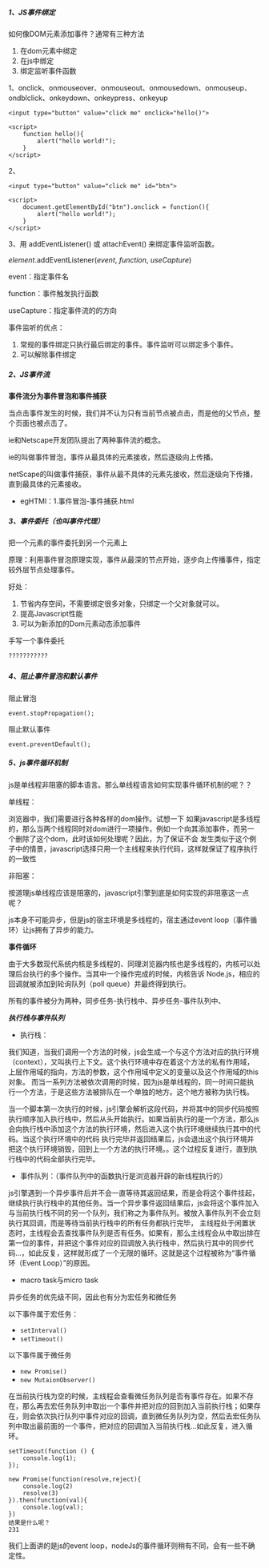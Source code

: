 ##### 1、JS事件绑定

如何像DOM元素添加事件？通常有三种方法

1. 在dom元素中绑定
2. 在js中绑定
3. 绑定监听事件函数

1、onclick、onmouseover、onmouseout、onmousedown、onmouseup、ondblclick、onkeydown、onkeypress、onkeyup

```
<input type="button" value="click me" onclick="hello()">
 
<script>
    function hello(){
     	alert("hello world!");
    }
</script>
```

2、

```
<input type="button" value="click me" id="btn">
 
<script>
    document.getElementById("btn").onclick = function(){
     	alert("hello world!");
    }
</script>
```



3、用 addEventListener() 或 attachEvent() 来绑定事件监听函数。

*element*.addEventListener(*event*, *function*, *useCapture*)

event：指定事件名

function：事件触发执行函数

useCapture：指定事件流的的方向

事件监听的优点：

1. 常规的事件绑定只执行最后绑定的事件。事件监听可以绑定多个事件。
2. 可以解除事件绑定

##### 2、JS事件流

**事件流分为事件冒泡和事件捕获**

当点击事件发生的时候，我们并不认为只有当前节点被点击，而是他的父节点，整个页面也被点击了。

ie和Netscape开发团队提出了两种事件流的概念。

ie的叫做事件冒泡，事件从最具体的元素接收，然后逐级向上传播。

netScape的叫做事件捕获，事件从最不具体的元素先接收，然后逐级向下传播，直到最具体的元素接收。

- egHTMl：1.事件冒泡-事件捕获.html

##### 3、事件委托（也叫事件代理）

把一个元素的事件委托到另一个元素上

原理：利用事件冒泡原理实现，事件从最深的节点开始，逐步向上传播事件，指定较外层节点处理事件。

好处：

1. 节省内存空间，不需要绑定很多对象，只绑定一个父对象就可以。
2. 提高Javascript性能
3. 可以为新添加的Dom元素动态添加事件

手写一个事件委托

```
???????????
```

##### 

##### 4、阻止事件冒泡和默认事件

阻止冒泡

```
event.stopPropagation();
```

阻止默认事件

```
event.preventDefault();
```



##### 5、js事件循环机制

js是单线程非阻塞的脚本语言。那么单线程语言如何实现事件循环机制的呢？？

单线程：

浏览器中，我们需要进行各种各样的dom操作。试想一下 如果javascript是多线程的，那么当两个线程同时对dom进行一项操作，例如一个向其添加事件，而另一个删除了这个dom，此时该如何处理呢？因此，为了保证不会 发生类似于这个例子中的情景，javascript选择只用一个主线程来执行代码，这样就保证了程序执行的一致性

非阻塞：

按道理js单线程应该是阻塞的，javascript引擎到底是如何实现的非阻塞这一点呢？

js本身不可能异步，但是js的宿主环境是多线程的，宿主通过event loop（事件循环）让js拥有了异步的能力。

**事件循环**

由于大多数现代系统内核是多线程的、同理浏览器内核也是多线程的，内核可以处理后台执行的多个操作。当其中一个操作完成的时候，内核告诉 Node.js，相应的回调就被添加到轮询队列（poll queue）并最终得到执行。

所有的事件被分为两种，同步任务-执行栈中、异步任务-事件队列中、

***执行栈与事件队列***

* 执行栈：

我们知道，当我们调用一个方法的时候，js会生成一个与这个方法对应的执行环境（context），又叫执行上下文。这个执行环境中存在着这个方法的私有作用域，上层作用域的指向，方法的参数，这个作用域中定义的变量以及这个作用域的this对象。 而当一系列方法被依次调用的时候，因为js是单线程的，同一时间只能执行一个方法，于是这些方法被排队在一个单独的地方。这个地方被称为执行栈。

当一个脚本第一次执行的时候，js引擎会解析这段代码，并将其中的同步代码按照执行顺序加入执行栈中，然后从头开始执行。如果当前执行的是一个方法，那么js会向执行栈中添加这个方法的执行环境，然后进入这个执行环境继续执行其中的代码。当这个执行环境中的代码 执行完毕并返回结果后，js会退出这个执行环境并把这个执行环境销毁，回到上一个方法的执行环境。。这个过程反复进行，直到执行栈中的代码全部执行完毕。

* 事件队列：（事件队列中的函数执行是浏览器开辟的新线程执行的）

js引擎遇到一个异步事件后并不会一直等待其返回结果，而是会将这个事件挂起，继续执行执行栈中的其他任务。当一个异步事件返回结果后，js会将这个事件加入与当前执行栈不同的另一个队列，我们称之为事件队列。被放入事件队列不会立刻执行其回调，而是等待当前执行栈中的所有任务都执行完毕， 主线程处于闲置状态时，主线程会去查找事件队列是否有任务。如果有，那么主线程会从中取出排在第一位的事件，并把这个事件对应的回调放入执行栈中，然后执行其中的同步代码...，如此反复，这样就形成了一个无限的循环。这就是这个过程被称为“事件循环（Event Loop）”的原因。

* macro task与micro task

异步任务的优先级不同，因此也有分为宏任务和微任务

以下事件属于宏任务：

- `setInterval()`
- `setTimeout()`

以下事件属于微任务

- `new Promise()`
- `new MutaionObserver()`

在当前执行栈为空的时候，主线程会查看微任务队列是否有事件存在。如果不存在，那么再去宏任务队列中取出一个事件并把对应的回到加入当前执行栈；如果存在，则会依次执行队列中事件对应的回调，直到微任务队列为空，然后去宏任务队列中取出最前面的一个事件，把对应的回调加入当前执行栈...如此反复，进入循环。

```
setTimeout(function () {
    console.log(1);
});

new Promise(function(resolve,reject){
    console.log(2)
    resolve(3)
}).then(function(val){
    console.log(val);
})
结果是什么呢？
231
```

我们上面讲的是js的event loop，nodeJs的事件循环则稍有不同，会有一些不确定性。

